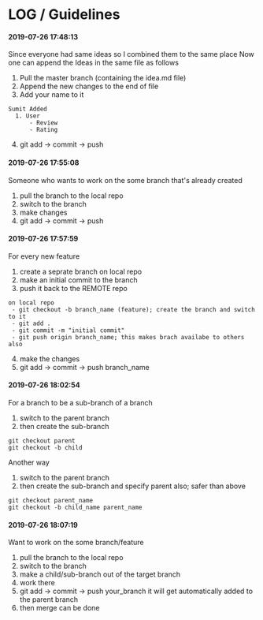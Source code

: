 # LOG / Guidelines

#### 2019-07-26 17:48:13
Since everyone had same ideas so I combined them to the same place
Now one can append the Ideas in the same file as follows

1. Pull the master branch (containing the idea.md file)
2. Append the new changes to the end of file
3. Add your name to it
 ```shell
 Sumit Added
   1. User
       - Review
       - Rating
 ```
4. git add -> commit -> push

#### 2019-07-26 17:55:08
Someone who wants to work on the some branch that's already created

1. pull the branch to the local repo
2. switch to the branch
3. make changes
4. git add -> commit -> push

#### 2019-07-26 17:57:59
For every new feature

1. create a seprate branch on local repo
2. make an initial commit to the branch
3. push it back to the REMOTE repo
```shell
on local repo
 - git checkout -b branch_name (feature); create the branch and switch to it
 - git add .
 - git commit -m "initial commit"
 - git push origin branch_name; this makes brach availabe to others also 
```
4. make the changes
5. git add -> commit -> push branch_name

#### 2019-07-26 18:02:54
For a branch to be a sub-branch of a branch

1. switch to the parent branch
2. then create the sub-branch

```shell
git checkout parent
git checkout -b child
```
Another way

1. switch to the parent branch
2. then create the sub-branch and specify parent also; safer than above

```shell
git checkout parent_name
git checkout -b child_name parent_name
```

#### 2019-07-26 18:07:19
Want to work on the some branch/feature

1. pull the branch to the local repo
2. switch to the branch
3. make a child/sub-branch out of the target branch
4. work there
5. git add -> commit -> push your_branch
    it will get automatically added to the parent branch
6. then merge can be done